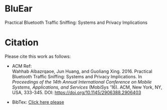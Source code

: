 # BluEar
 Practical Bluetooth Traffic Sniffing: Systems and Privacy Implications


# Citation
Please cite this work as follows:

- ACM Ref:  
Wahhab Albazrqaoe, Jun Huang, and Guoliang Xing. 2016. Practical Bluetooth Traffic Sniffing: Systems and Privacy Implications.  In <em>Proceedings of the 14th Annual International Conference on Mobile Systems, Applications, and Services</em> (MobiSys '16). ACM, New York, NY, USA,  333-345. DOI: https://doi.org/10.1145/2906388.2906403

- BibTex:
[Click here please](https://github.com/albazrqa/BluEar/blob/master/BibTex)


